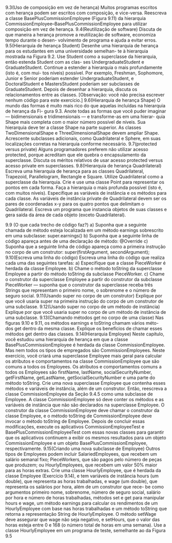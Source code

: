 9.3(Uso de composição em vez de herança) Muitos programas escritos com herança podem ser escritos com composição, e vice-versa. Reescreva
a classe BasePlusCommissionEmployee (Figura 9.11) da hierarquia CommissionEmployee–BasePlusCommissionEmployee
para utilizar composição em vez de herança.
9.4(Reutilização de software) Discuta de que maneira a herança promove a reutilização de software, economiza tempo durante o desen-
volvimento de programa e ajuda a evitar erros.
9.5(Hierarquia de herança Student) Desenhe uma hierarquia de herança para os estudantes em uma universidade semelhan-
te à hierarquia mostrada na Figura 9.2. Use Student como a superclasse da hierarquia, então estenda Student com as clas-
ses UndergraduateStudent e GraduateStudent. Continue a estender a hierarquia o mais profundamente (isto é, com mui-
tos níveis) possível. Por exemplo, Freshman, Sophomore, Junior e Senior poderiam estender UndergraduateStudent, e
DoctoralStudent e MastersStudent poderiam ser subclasses de GraduateStudent. Depois de desenhar a hierarquia, discuta os
relacionamentos entre as classes. [Observação: você não precisa escrever nenhum código para este exercício.]
9.6(Hierarquia de herança Shape) O mundo das formas é muito mais rico do que aquelas incluídas na hierarquia de herança da Fi-
gura 9.3. Anote todas as formas que você puder imaginar — bidimensionais e tridimensionais — e transforme-as em uma hierar-
quia Shape mais completa com o maior número possível de níveis. Sua hierarquia deve ter a classe Shape na parte superior. As
classes TwoDimensionalShape e ThreeDimensionalShape devem ampliar Shape. Acrescente subclasses adicionais, como
Quadrilateral e Sphere, em suas localizações corretas na hierarquia conforme necessário.
9.7(protected versus private) Alguns programadores preferem não utilizar acesso protected, porque acreditam que ele quebra o
encapsulamento da superclasse. Discuta os méritos relativos de usar acesso protected versus acesso private em superclasses.
9.8(Hierarquia de herança Quadrilateral) Escreva uma hierarquia de herança para as classes Quadrilateral, Trapezoid,
Parallelogram, Rectangle e Square. Utilize Quadrilateral como a superclasse da hierarquia. Crie e use uma classe Point
para representar os pontos em cada forma. Faça a hierarquia o mais profunda possível (isto é, com muitos níveis). Especifique as variáveis
de instância e os métodos para cada classe. As variáveis de instância private de Quadrilateral devem ser os pares de coordenadas
x-y para os quatro pontos que delimitam o Quadrilateral. Escreva um programa que instancia objetos de suas classes e gera saída da
área de cada objeto (exceto Quadrilateral).

9.9
(O que cada trecho de código faz?)
a) Suponha que a seguinte chamada de método esteja localizada em um método earnings sobrescrito em uma subclasse:
super.earnings()
b) Suponha que a seguinte linha de código apareça antes de uma declaração de método:
@Override
c) Suponha que a seguinte linha de código apareça como a primeira instrução no corpo de um construtor:
super(firstArgument, secondArgument);
9.10(Escreva uma linha do código) Escreva uma linha do código que realiza cada uma das seguintes tarefas:
a) Especifique que a classe PieceWorker é herdada da classe Employee.
b) Chame o método toString da superclasse Employee a partir do método toString da subclasse PieceWorker.
c) Chame o construtor da superclasse Employee a partir do construtor da subclasse PieceWorker — suponha que o construtor da
superclasse receba três Strings que representam o primeiro nome, o sobrenome e o número de seguro social.
9.11(Usando super no corpo de um construtor) Explique por que você usaria super na primeira instrução do corpo de um construtor de
uma subclasse.
9.12(Usando super no corpo de um método de instância) Explique por que você usaria super no corpo de um método de instância de
uma subclasse.
9.13(Chamando métodos get no corpo de uma classe) Nas figuras 9.10 e 9.11, os métodos earnings e toString chamam vários méto-
dos get dentro da mesma classe. Explique os benefícios de chamar esses métodos get dentro das classes.
9.14(Hierarquia Employee) Neste capítulo, você estudou uma hierarquia de herança em que a classe BasePlusCommissionEmployee
é herdada da classe CommissionEmployee. Mas nem todos os tipos de empregados são CommissionEmployees. Neste exercício,
você criará uma superclasse Employee mais geral para calcular os atributos e comportamentos na classe CommissionEmployee
que são comuns a todos os Employees. Os atributos e comportamentos comuns a todos os Employees são firstName, lastName,
socialSecurityNumber, getFirstName, getLastName, getSocialSecurityNumber e uma parte do método toString. Crie
uma nova superclasse Employee que contenha esses métodos e variáveis de instância, além de um construtor. Então, reescreva a classe
CommissionEmployee da Seção 9.4.5 como uma subclasse de Employee. A classe CommissionEmployee só deve conter os métodos
e as variáveis de instância que não são declarados na superclasse Employee. O construtor da classe CommissionEmployee deve chamar
o construtor da classe Employee, e o método toString de CommissionEmployee deve invocar o método toString de Employee.
Depois de concluir essas modificações, execute os aplicativos CommissionEmployeeTest e BasePlusCommissionEmployeeTest
com essas novas classes para garantir que os aplicativos continuem a exibir os mesmos resultados para um objeto CommissionEmployee
e um objeto BasePlusCommissionEmployee, respectivamente.
9.15(Criando uma nova subclasse de Employee) Outros tipos de Employees podem incluir SalariedEmployees, que recebem um
salário semanal fixo; PieceWorkers, que são pagos pelo número de peças que produzem; ou HourlyEmployees, que recebem um valor
50% maior para as horas extras.
Crie uma classe HourlyEmployee, que é herdada da classe Employee (Exercício 9.14), e tem variáveis de instância hours (um
double), que representa as horas trabalhadas, e wage (um double), que representa os salários por hora, além de um construtor que rece-
be como argumentos primeiro nome, sobrenome, número de seguro social, salário por hora e número de horas trabalhadas, métodos set e
get para manipular hours e wage, um método earnings para calcular os rendimentos de um HourlyEmployee com base nas horas
trabalhadas e um método toString que retorna a representação String de HourlyEmployee. O método setWage deve assegurar
que wage não seja negativo, e setHours, que o valor das horas esteja entre 0 e 168 (o número total de horas em uma semana). Use a classe
HourlyEmployee em um programa de teste, semelhante ao da Figura 9.5